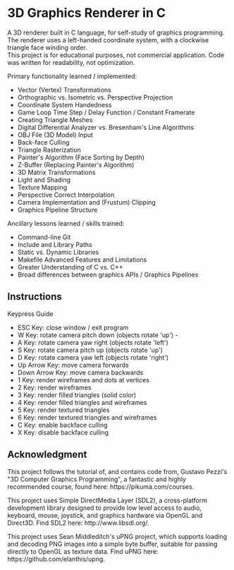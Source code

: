 # 3D Graphics Renderer in C

<p>A 3D renderer built in C language, for self-study of graphics programming.<br>
The renderer uses a left-handed coordinate system, with a clockwise triangle face
winding order.<br>
This project is for educational purposes, not commercial application. 
Code was written for readability, not optimization.</p>

Primary functionality learned / implemented:<br>
<ul>
    <li>Vector (Vertex) Transformations</li>
    <li>Orthographic vs. Isometric vs. Perspective Projection</li>
    <li>Coordinate System Handedness</li>
    <li>Game Loop Time Step / Delay Function / Constant Framerate</li>
    <li>Creating Triangle Meshes</li>
    <li>Digital Differential Analyzer vs. Bresenham's Line Algorithms</li>
    <li>OBJ File (3D Model) Input</li>
    <li>Back-face Culling</li>
    <li>Triangle Rasterization</li>
    <li>Painter's Algorithm (Face Sorting by Depth)</li>
    <li>Z-Buffer (Replacing Painter's Algorithm)</li>
    <li>3D Matrix Transformations</li>
    <li>Light and Shading</li>
    <li>Texture Mapping</li>
    <li>Perspective Correct Interpolation</li>
    <li>Camera Implementation and (Frustum) Clipping</li>
    <li>Graphics Pipeline Structure</li>
</ul>

Ancillary lessons learned / skills trained:<br>
<ul>
    <li>Command-line Git</li>
    <li>Include and Library Paths</li>
    <li>Static vs. Dynamic Libraries</li>
    <li>Makefile Advanced Features and Limitations</li>
    <li>Greater Understanding of C vs. C++</li>
    <li>Broad differences between graphics APIs / Graphics Pipelines</li>
</ul>
</p>

## Instructions

Keypress Guide<br>
<ul>
    <li>ESC Key: close window / exit program</li>
    <li>W Key: rotate camera pitch down (objects rotate 'up') - </li>
    <li>A Key: rotate camera yaw right (objects rotate 'left')</li>
    <li>S Key: rotate camera pitch up (objects rotate 'up')</li>
    <li>D Key: rotate camera yaw left (objects rotate 'right')</li>
    <li>Up Arrow Key: move camera forwards</li>
    <li>Down Arrow Key: move camera backwards</li>
    <li>1 Key: render wireframes and dots at vertices</li>
    <li>2 Key: render wireframes</li>
    <li>3 Key: render filled triangles (solid color)</li>
    <li>4 Key: render filled triangles and wireframes</li>
    <li>5 Key: render textured triangles</li>
    <li>6 Key: render textured triangles and wireframes</li>
    <li>C Key: enable backface culling</li>
    <li>X Key: disable backface culling</li>
</ul>

## Acknowledgment

<p>This project follows the tutorial of, and contains code from,
Gustavo Pezzi's "3D Computer Graphics Programming", a fantastic and highly
recommended course, found here: https://pikuma.com/courses.</p>

<p>This project uses Simple DirectMedia Layer (SDL2), a cross-platform development library designed to provide low level access to audio, keyboard, mouse, joystick, and graphics hardware via OpenGL and Direct3D. Find SDL2 here: http://www.libsdl.org/.</p>

<p>This project uses Sean Middleditch's uPNG project, which supports loading and decoding PNG images into a simple byte buffer, suitable for passing directly to OpenGL as texture data. Find uPNG here:
https://github.com/elanthis/upng.</p>
